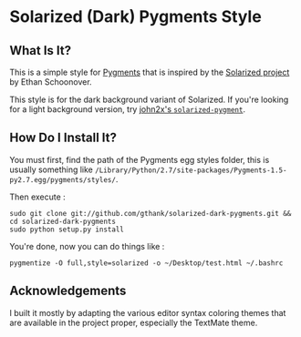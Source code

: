 # Solarized (Dark) Pygments Style

## What Is It?

This is a simple style for [Pygments][pygments_home] that is inspired by the
[Solarized project][solarized_home] by Ethan Schoonover.

This style is for the dark background variant of Solarized. If you're looking
for a light background version, try
[john2x's `solarized-pygment`][light_bg_pygments].

[pygments_home]: http://pygments.org/
[solarized_home]: http://ethanschoonover.com/solarized
[light_bg_pygments]: https://github.com/john2x/solarized-pygment

## How Do I Install It?

You must first, find the path of the Pygments egg styles folder, this is usually something like
`/Library/Python/2.7/site-packages/Pygments-1.5-py2.7.egg/pygments/styles/`.

Then execute :

    sudo git clone git://github.com/gthank/solarized-dark-pygments.git && cd solarized-dark-pygments
    sudo python setup.py install

You're done, now you can do things like :

`pygmentize -O full,style=solarized -o ~/Desktop/test.html ~/.bashrc`

## Acknowledgements

I built it mostly by adapting the various editor syntax coloring themes that
are available in the project proper, especially the TextMate theme.

